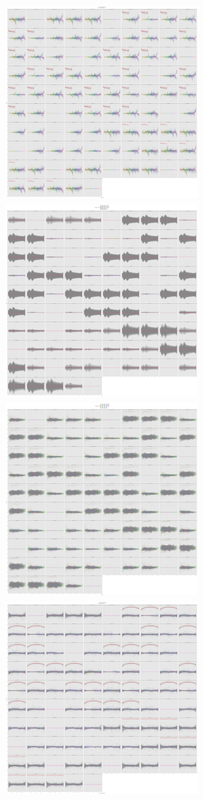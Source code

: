 ![Image](cubes_dependence_feat_sample_d.png)

![Image](cubes_dependence_features_d.png)

![Image](cubes_dependence_samples_d.png)

![Image](cubes_dependence_ballance_b_d.png)
